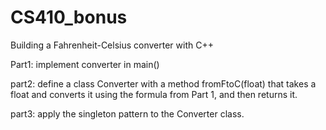 # CS410_bonus
Building a Fahrenheit-Celsius converter with C++

Part1: implement converter in main()

part2: define a class Converter with a method fromFtoC(float) that takes a float and converts it using the formula from Part 1, and then returns it. 

part3: apply the singleton pattern to the Converter class.
